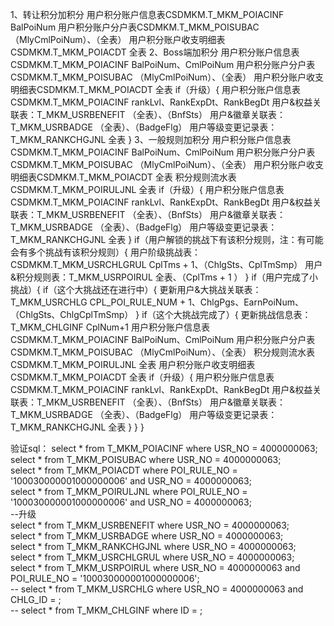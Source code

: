 1、转让积分加积分
	用户积分账户信息表CSDMKM.T_MKM_POIACINF    BalPoiNum
	用户积分账户分户表CSDMKM.T_MKM_POISUBAC    （MlyCmlPoiNum）、（全表）
	用户积分账户收支明细表CSDMKM.T_MKM_POIACDT    全表
2、Boss端加积分
	用户积分账户信息表CSDMKM.T_MKM_POIACINF    BalPoiNum、CmlPoiNum
	用户积分账户分户表CSDMKM.T_MKM_POISUBAC    （MlyCmlPoiNum）、（全表）
	用户积分账户收支明细表CSDMKM.T_MKM_POIACDT    全表
	if（升级）{
		用户积分账户信息表CSDMKM.T_MKM_POIACINF     rankLvl、RankExpDt、RankBegDt
		用户&权益关联表：T_MKM_USRBENEFIT    （全表）、（BnfSts）
		用户&徽章关联表：T_MKM_USRBADGE    （全表）、（BadgeFlg）
		用户等级变更记录表：T_MKM_RANKCHGJNL    全表
	}
3、一般规则加积分
	用户积分账户信息表CSDMKM.T_MKM_POIACINF    BalPoiNum、CmlPoiNum
	用户积分账户分户表CSDMKM.T_MKM_POISUBAC    （MlyCmlPoiNum）、（全表）
	用户积分账户收支明细表CSDMKM.T_MKM_POIACDT    全表
	积分规则流水表CSDMKM.T_MKM_POIRULJNL    全表
	if（升级）{
		用户积分账户信息表CSDMKM.T_MKM_POIACINF     rankLvl、RankExpDt、RankBegDt
		用户&权益关联表：T_MKM_USRBENEFIT    （全表）、（BnfSts）
		用户&徽章关联表：T_MKM_USRBADGE    （全表）、（BadgeFlg）
		用户等级变更记录表：T_MKM_RANKCHGJNL    全表
	}
	if（用户解锁的挑战下有该积分规则，注：有可能会有多个挑战有该积分规则）{
		用户阶级挑战表：CSDMKM.T_MKM_USRCHLGRUL    CplTms + 1、（ChlgSts、CplTmSmp）
		用户&积分规则表：T_MKM_USRPOIRUL    全表、（CplTms + 1 ） 
	}
	if（用户完成了小挑战）{
		if（这个大挑战还在进行中）{
			更新用户&大挑战关联表：T_MKM_USRCHLG    CPL_POI_RULE_NUM + 1、ChlgPgs、EarnPoiNum、（ChlgSts、ChlgCplTmSmp）
		}
		if（这个大挑战完成了）{
			更新挑战信息表：T_MKM_CHLGINF    CplNum+1
			用户积分账户信息表CSDMKM.T_MKM_POIACINF    BalPoiNum、CmlPoiNum
			用户积分账户分户表CSDMKM.T_MKM_POISUBAC    （MlyCmlPoiNum）、（全表）
			积分规则流水表CSDMKM.T_MKM_POIRULJNL    全表
			用户积分账户收支明细表CSDMKM.T_MKM_POIACDT    全表
			if（升级）{
				用户积分账户信息表CSDMKM.T_MKM_POIACINF     rankLvl、RankExpDt、RankBegDt
				用户&权益关联表：T_MKM_USRBENEFIT    （全表）、（BnfSts）
				用户&徽章关联表：T_MKM_USRBADGE    （全表）、（BadgeFlg）
				用户等级变更记录表：T_MKM_RANKCHGJNL    全表
			}
		}
	}


验证sql：
select * from T_MKM_POIACINF where USR_NO = 4000000063;  
select * from T_MKM_POISUBAC where USR_NO = 4000000063;  
select * from T_MKM_POIACDT where POI_RULE_NO = '100030000001000000006' and USR_NO = 4000000063;  
select * from T_MKM_POIRULJNL where POI_RULE_NO = '100030000001000000006' and USR_NO = 4000000063;  
--升级  
select * from T_MKM_USRBENEFIT where USR_NO = 4000000063;  
select * from T_MKM_USRBADGE where USR_NO = 4000000063;  
select * from T_MKM_RANKCHGJNL where USR_NO = 4000000063;  
select * from T_MKM_USRCHLGRUL where USR_NO = 4000000063;  
select * from T_MKM_USRPOIRUL where USR_NO = 4000000063 and POI_RULE_NO = '100030000001000000006';  
-- select * from T_MKM_USRCHLG where USR_NO = 4000000063 and CHLG_ID = ;  
-- select * from T_MKM_CHLGINF where ID = ;
